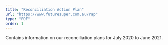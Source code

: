 ```yaml
---
title: "Reconciliation Action Plan"
url: "https://www.futuresuper.com.au/rap"
type: "PDF"
order: 1
---
```


Contains information on our reconciliation plans for July 2020 to June 2021.
